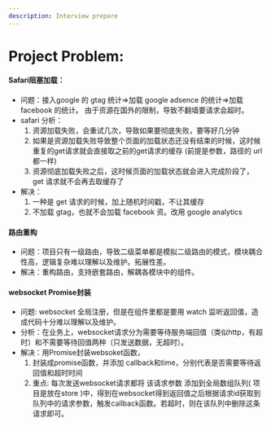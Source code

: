 ```yaml
---
description: Interview prepare
---
```


# Project Problem:

#### Safari阻塞加载：

* 问题：接入google 的 gtag 统计=&gt;加载 google adsence 的统计=&gt;加载 facebook 的统计。 由于资源在国外的限制，导致不翻墙要请求会超时。
* safari 分析：
  1. 资源加载失败，会重试几次，导致如果要彻底失败，要等好几分钟
  2. 如果是资源加载失败导致整个页面的加载状态还没有结束的时候，这时候重复的get请求就会直接取之前的get请求的缓存 \(前提是参数，路径的 url 都一样\)
  3. 资源彻底加载失败之后，这时候页面的加载状态就会进入完成阶段了， get 请求就不会再去取缓存了
* 解决：
  1. 一种是 get 请求的时候，加上随机时间戳，不让其缓存
  2. 不加载 gtag，也就不会加载 facebook 资。改用 google analytics

#### 路由重构

* 问题：项目只有一级路由，导致二级菜单都是模拟二级路由的模式，模块耦合性高，逻辑复杂难以理解以及维护。拓展性差。
* 解决：重构路由，支持嵌套路由，解耦各模块中的组件。

#### websocket Promise封装

* 问题: websocket 全局注册，但是在组件里都是要用 watch 监听返回值，造成代码十分难以理解以及维护。
* 分析：在业务上，websocket请求分为需要等待服务端回值（类似http，有超时）和不需要等待回值两种（只发送数据，无超时）。
* 解决：用Promise封装websoket函数，
  1. 封装成promise函数，并添加 callback和time，分别代表是否需要等待返回值和超时时间
  2. 重点: 每次发送websocket请求都将 该请求参数 添加到全局数组队列\( 项目是放在store \)中，得到在websocket得到返回值之后根据请求id获取到队列中的请求参数，触发callback函数。若超时，则在该队列中删除这条请求即可。

